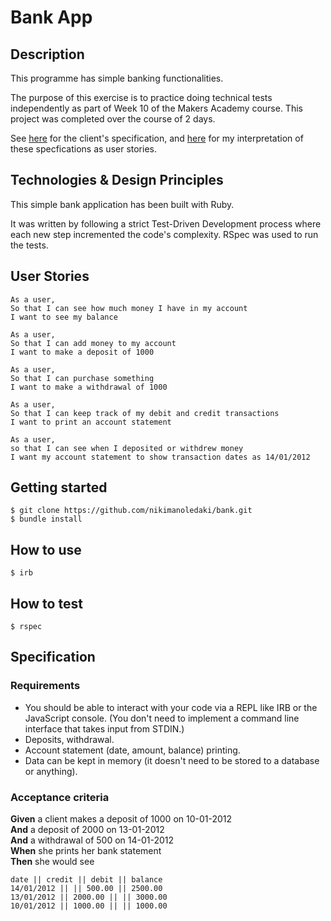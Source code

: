 # Bank App

## Description

This programme has simple banking functionalities.

The purpose of this exercise is to practice doing technical tests independently as part of Week 10 of the Makers Academy course. This project was completed over the course of 2 days. 

See [here](#specification) for the client's specification, and [here](#user-stories) for my interpretation of these specfications as user stories. 

## Technologies & Design Principles
This simple bank application has been built with Ruby. 

It was written by following a strict Test-Driven Development process where each new step incremented the code's complexity. RSpec was used to run the tests.

## User Stories
```
As a user,
So that I can see how much money I have in my account
I want to see my balance

As a user,
So that I can add money to my account
I want to make a deposit of 1000

As a user,
So that I can purchase something
I want to make a withdrawal of 1000 

As a user,
So that I can keep track of my debit and credit transactions
I want to print an account statement

As a user, 
so that I can see when I deposited or withdrew money
I want my account statement to show transaction dates as 14/01/2012
```

## Getting started

```
$ git clone https://github.com/nikimanoledaki/bank.git
$ bundle install
```

## How to use
```
$ irb
```

## How to test
```
$ rspec
```

## Specification

### Requirements
* You should be able to interact with your code via a REPL like IRB or the JavaScript console.  (You don't need to implement a command line interface that takes input from STDIN.)
* Deposits, withdrawal.
* Account statement (date, amount, balance) printing.
* Data can be kept in memory (it doesn't need to be stored to a database or anything).

### Acceptance criteria

**Given** a client makes a deposit of 1000 on 10-01-2012  
**And** a deposit of 2000 on 13-01-2012  
**And** a withdrawal of 500 on 14-01-2012  
**When** she prints her bank statement  
**Then** she would see

```
date || credit || debit || balance
14/01/2012 || || 500.00 || 2500.00
13/01/2012 || 2000.00 || || 3000.00
10/01/2012 || 1000.00 || || 1000.00
```
